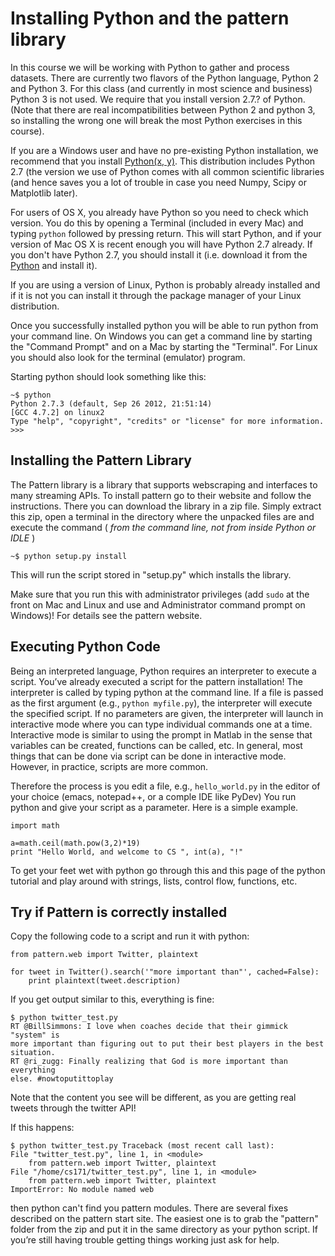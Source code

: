 # Installing Python and the pattern library

In this course we will be working with Python to gather and process datasets. 
There are currently two flavors of the
Python language, Python 2 and Python 3. For this class (and currently in most
science and business) Python 3 is not used. We require that you install version
2.7.? of Python. (Note that there are real incompatibilities between Python 2
and python 3, so installing the wrong one will break the most Python exercises
in this course).

If you are a Windows user and have no pre-existing Python installation,
we recommend that you install [Python(x, y)]. This distribution includes
Python 2.7 (the version we use of Python comes with all common scientific
libraries (and hence saves you a lot of trouble in case you need Numpy, Scipy
or Matplotlib later).

[Python(x, y)]:http://python-xy.github.io/

For users of OS X, you already have Python so you need to check which version.
You do this by opening a Terminal (included in every Mac) and typing `python`
followed by pressing return. This will start Python, and if your version of Mac
OS X is recent enough you will have Python 2.7 already. If you don't have
Python 2.7, you should install it (i.e. download it from the
[Python](http://www.python.org) and install it).

If you are using a version of Linux, Python is probably already installed and
if it is not you can install it through the package manager of your Linux
distribution.

Once you successfully installed python you will be able to run python from your
command line. On Windows you can get a command line by starting the "Command
Prompt" and on a Mac by starting the "Terminal". For Linux you should also look
for the terminal (emulator) program.

Starting python should look something like this:

	~$ python
	Python 2.7.3 (default, Sep 26 2012, 21:51:14)
	[GCC 4.7.2] on linux2
	Type "help", "copyright", "credits" or "license" for more information.
	>>>

## Installing the Pattern Library

The Pattern library is a library that supports web­scraping and interfaces to
many streaming APIs. To install pattern go to their website and follow the
instructions. There you can download the library in a zip file. Simply extract
this zip, open a terminal in the directory where the unpacked files are and
execute the command ( *from the command line, not from inside Python or IDLE* )

	~$ python setup.py install

This will run the script stored in "setup.py" which installs the library.

Make sure that you run this with administrator privileges (add `sudo` at the
front on Mac and Linux and use and Administrator command prompt on Windows)!
For details see the pattern website.

## Executing Python Code

Being an interpreted language, Python requires an interpreter to execute a
script. You’ve already executed a script for the pattern installation! The
interpreter is called by typing python at the command line. If a file is passed
as the first argument (e.g., `python myfile.py`), the interpreter will execute
the specified script. If no parameters are given, the interpreter will launch
in interactive mode where you can type individual commands one at a time.
Interactive mode is similar to using the prompt in Matlab in the sense that
variables can be created, functions can be called, etc. In general, most things
that can be done via script can be done in interactive mode. However, in
practice, scripts are more common.

Therefore the process is you edit a file, e.g., `hello_world.py` in the editor
of your choice (emacs, notepad++, or a comple IDE like PyDev) You run python
and give your script as a parameter. Here is a simple example.

	import math
	
	a=math.ceil(math.pow(3,2)*19)
	print "Hello World, and welcome to CS ", int(a), "!"

To get your feet wet with python go through this and this page of the python
tutorial and play around with strings, lists, control flow, functions, etc.

## Try if Pattern is correctly installed

Copy the following code to a script and run it with python:

	from pattern.web import Twitter, plaintext
	
	for tweet in Twitter().search('"more important than"', cached=False):
		print plaintext(tweet.description)

If you get output similar to this, everything is fine:

	$ python twitter_test.py
	RT @BillSimmons: I love when coaches decide that their gimmick "system" is
	more important than figuring out to put their best players in the best
	situation.
	RT @ri_zugg: Finally realizing that God is more important than everything
	else. #nowtoputittoplay

Note that the content you see will be different, as you are getting real tweets
through the twitter API!

If this happens:

	$ python twitter_test.py Traceback (most recent call last):
	File "twitter_test.py", line 1, in <module>
		from pattern.web import Twitter, plaintext
	File "/home/cs171/twitter_test.py", line 1, in <module>
		from pattern.web import Twitter, plaintext
	ImportError: No module named web

then python can't find you pattern modules. There are several fixes described
on the pattern start site. The easiest one is to grab the "pattern" folder from
the zip and put it in the same directory as your python script. If you’re still
having trouble getting things working just ask for help.
